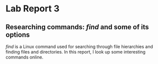 # Lab Report 3

## Researching commands: *find* and some of its options

*find* is a Linux command used for searching through file hierarchies and finding files and directories. In this report, I look up some interesting commands online. 




